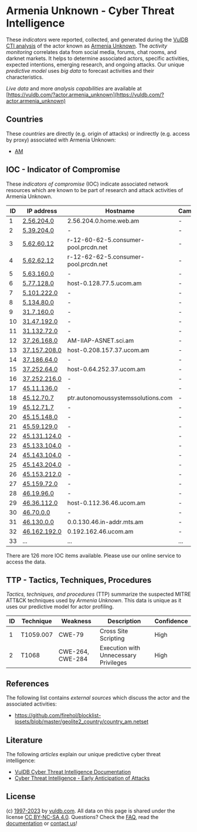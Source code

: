 # Armenia Unknown - Cyber Threat Intelligence

These _indicators_ were reported, collected, and generated during the [VulDB CTI analysis](https://vuldb.com/?kb.cti) of the actor known as [Armenia Unknown](https://vuldb.com/?actor.armenia_unknown). The _activity monitoring_ correlates data from social media, forums, chat rooms, and darknet markets. It helps to determine associated actors, specific activities, expected intentions, emerging research, and ongoing attacks. Our unique _predictive model_ uses _big data_ to forecast activities and their characteristics.

_Live data_ and more _analysis capabilities_ are available at [https://vuldb.com/?actor.armenia_unknown](https://vuldb.com/?actor.armenia_unknown)

## Countries

These _countries_ are directly (e.g. origin of attacks) or indirectly (e.g. access by proxy) associated with Armenia Unknown:

* [AM](https://vuldb.com/?country.am)

## IOC - Indicator of Compromise

These _indicators of compromise_ (IOC) indicate associated network resources which are known to be part of research and attack activities of Armenia Unknown.

ID | IP address | Hostname | Campaign | Confidence
-- | ---------- | -------- | -------- | ----------
1 | [2.56.204.0](https://vuldb.com/?ip.2.56.204.0) | 2.56.204.0.home.web.am | - | High
2 | [5.39.204.0](https://vuldb.com/?ip.5.39.204.0) | - | - | High
3 | [5.62.60.12](https://vuldb.com/?ip.5.62.60.12) | r-12-60-62-5.consumer-pool.prcdn.net | - | High
4 | [5.62.62.12](https://vuldb.com/?ip.5.62.62.12) | r-12-62-62-5.consumer-pool.prcdn.net | - | High
5 | [5.63.160.0](https://vuldb.com/?ip.5.63.160.0) | - | - | High
6 | [5.77.128.0](https://vuldb.com/?ip.5.77.128.0) | host-0.128.77.5.ucom.am | - | High
7 | [5.101.222.0](https://vuldb.com/?ip.5.101.222.0) | - | - | High
8 | [5.134.80.0](https://vuldb.com/?ip.5.134.80.0) | - | - | High
9 | [31.7.160.0](https://vuldb.com/?ip.31.7.160.0) | - | - | High
10 | [31.47.192.0](https://vuldb.com/?ip.31.47.192.0) | - | - | High
11 | [31.132.72.0](https://vuldb.com/?ip.31.132.72.0) | - | - | High
12 | [37.26.168.0](https://vuldb.com/?ip.37.26.168.0) | AM-IIAP-ASNET.sci.am | - | High
13 | [37.157.208.0](https://vuldb.com/?ip.37.157.208.0) | host-0.208.157.37.ucom.am | - | High
14 | [37.186.64.0](https://vuldb.com/?ip.37.186.64.0) | - | - | High
15 | [37.252.64.0](https://vuldb.com/?ip.37.252.64.0) | host-0.64.252.37.ucom.am | - | High
16 | [37.252.216.0](https://vuldb.com/?ip.37.252.216.0) | - | - | High
17 | [45.11.136.0](https://vuldb.com/?ip.45.11.136.0) | - | - | High
18 | [45.12.70.7](https://vuldb.com/?ip.45.12.70.7) | ptr.autonomoussystemssolutions.com | - | High
19 | [45.12.71.7](https://vuldb.com/?ip.45.12.71.7) | - | - | High
20 | [45.15.148.0](https://vuldb.com/?ip.45.15.148.0) | - | - | High
21 | [45.59.129.0](https://vuldb.com/?ip.45.59.129.0) | - | - | High
22 | [45.131.124.0](https://vuldb.com/?ip.45.131.124.0) | - | - | High
23 | [45.133.104.0](https://vuldb.com/?ip.45.133.104.0) | - | - | High
24 | [45.143.104.0](https://vuldb.com/?ip.45.143.104.0) | - | - | High
25 | [45.143.204.0](https://vuldb.com/?ip.45.143.204.0) | - | - | High
26 | [45.153.212.0](https://vuldb.com/?ip.45.153.212.0) | - | - | High
27 | [45.159.72.0](https://vuldb.com/?ip.45.159.72.0) | - | - | High
28 | [46.19.96.0](https://vuldb.com/?ip.46.19.96.0) | - | - | High
29 | [46.36.112.0](https://vuldb.com/?ip.46.36.112.0) | host-0.112.36.46.ucom.am | - | High
30 | [46.70.0.0](https://vuldb.com/?ip.46.70.0.0) | - | - | High
31 | [46.130.0.0](https://vuldb.com/?ip.46.130.0.0) | 0.0.130.46.in-addr.mts.am | - | High
32 | [46.162.192.0](https://vuldb.com/?ip.46.162.192.0) | 0.192.162.46.ucom.am | - | High
33 | ... | ... | ... | ...

There are 126 more IOC items available. Please use our online service to access the data.

## TTP - Tactics, Techniques, Procedures

_Tactics, techniques, and procedures_ (TTP) summarize the suspected MITRE ATT&CK techniques used by _Armenia Unknown_. This data is unique as it uses our predictive model for actor profiling.

ID | Technique | Weakness | Description | Confidence
-- | --------- | -------- | ----------- | ----------
1 | T1059.007 | CWE-79 | Cross Site Scripting | High
2 | T1068 | CWE-264, CWE-284 | Execution with Unnecessary Privileges | High

## References

The following list contains _external sources_ which discuss the actor and the associated activities:

* https://github.com/firehol/blocklist-ipsets/blob/master/geolite2_country/country_am.netset

## Literature

The following _articles_ explain our unique predictive cyber threat intelligence:

* [VulDB Cyber Threat Intelligence Documentation](https://vuldb.com/?kb.cti)
* [Cyber Threat Intelligence - Early Anticipation of Attacks](https://www.scip.ch/en/?labs.20201022)

## License

(c) [1997-2023](https://vuldb.com/?kb.changelog) by [vuldb.com](https://vuldb.com/?kb.about). All data on this page is shared under the license [CC BY-NC-SA 4.0](https://creativecommons.org/licenses/by-nc-sa/4.0/). Questions? Check the [FAQ](https://vuldb.com/?kb.faq), read the [documentation](https://vuldb.com/?kb) or [contact us](https://vuldb.com/?contact)!

